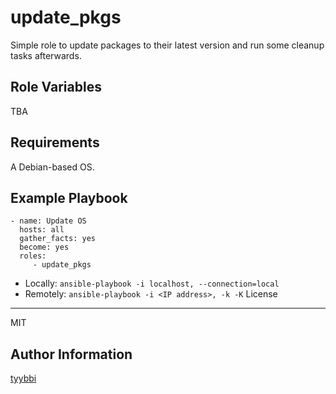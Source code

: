 update_pkgs
=========

Simple role to update packages to their latest version and run some cleanup
tasks afterwards.

Role Variables
--------------

TBA

Requirements
------------

A Debian-based OS.

Example Playbook
----------------

    - name: Update OS
      hosts: all
      gather_facts: yes
      become: yes
      roles:
         - update_pkgs

- Locally: `ansible-playbook -i localhost, --connection=local`
- Remotely: `ansible-playbook -i <IP address>, -k -K`
License
-------

MIT

Author Information
------------------

[tyybbi](https://github.com/tyybbi)

